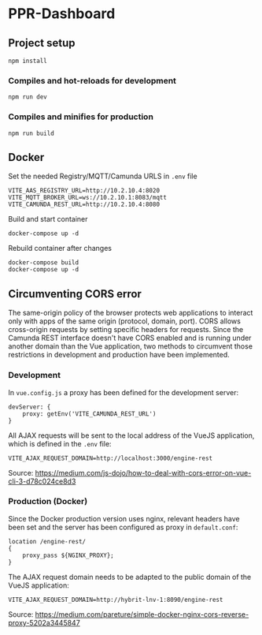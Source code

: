 # PPR-Dashboard

## Project setup

```
npm install
```

### Compiles and hot-reloads for development

```
npm run dev
```

### Compiles and minifies for production

```
npm run build
```

## Docker

Set the needed Registry/MQTT/Camunda URLS in `.env` file

```
VITE_AAS_REGISTRY_URL=http://10.2.10.4:8020
VITE_MQTT_BROKER_URL=ws://10.2.10.1:8083/mqtt
VITE_CAMUNDA_REST_URL=http://10.2.10.4:8080
```

Build and start container

```
docker-compose up -d
```

Rebuild container after changes

```
docker-compose build
docker-compose up -d
```

## Circumventing CORS error

The same-origin policy of the browser protects web applications to interact only with apps of the same origin (protocol, domain, port). CORS allows cross-origin requests by setting specific headers for requests. Since the Camunda REST interface doesn't have CORS enabled and is running under another domain than the Vue application, two methods to circumvent those restrictions in development and production have been implemented.

### Development

In `vue.config.js` a proxy has been defined for the development server:

```
devServer: {
    proxy: getEnv('VITE_CAMUNDA_REST_URL')
}
```

All AJAX requests will be sent to the local address of the VueJS application, which is defined in the `.env` file:

```
VITE_AJAX_REQUEST_DOMAIN=http://localhost:3000/engine-rest
```

Source: https://medium.com/js-dojo/how-to-deal-with-cors-error-on-vue-cli-3-d78c024ce8d3

### Production (Docker)

Since the Docker production version uses nginx, relevant headers have been set and the server has been configured as proxy in `default.conf`:

```
location /engine-rest/
{
    proxy_pass ${NGINX_PROXY};
}
```

The AJAX request domain needs to be adapted to the public domain of the VueJS application:

```
VITE_AJAX_REQUEST_DOMAIN=http://hybrit-lnv-1:8090/engine-rest
```

Source: https://medium.com/pareture/simple-docker-nginx-cors-reverse-proxy-5202a3445847

